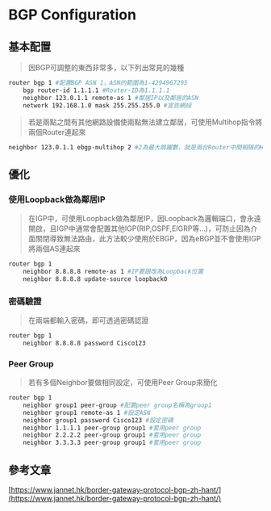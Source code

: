 # BGP Configuration #

## 基本配置 ##

>因BGP可調整的東西非常多，以下列出常見的幾種

```bash
router bgp 1 #配置BGP ASN 1，ASN的範圍為1-4294967295
    bgp router-id 1.1.1.1 #Router-ID為1.1.1.1
    neighbor 123.0.1.1 remote-as 1 #鄰居IP以及鄰居的ASN
    network 192.168.1.0 mask 255.255.255.0 #宣告網段
```

>若是兩點之間有其他網路設備使兩點無法建立鄰居，可使用Multihop指令將兩個Router連起來

```bash
neighbor 123.0.1.1 ebgp-multihop 2 #2為最大跳躍數，就是兩台Router中間相隔的Hop數目，依照實際情況更改
```

## 優化 ##

### 使用Loopback做為鄰居IP ###

>在IGP中，可使用Loopback做為鄰居IP，因Loopback為邏輯端口，會永遠開啟，且IGP中通常會配置其他IGP(RIP,OSPF,EIGRP等...)，可防止因為介面關閉導致無法路由，此方法較少使用於EBGP，因為eBGP並不會使用IGP將兩個AS連起來

```bash
router bgp 1
    neighbor 8.8.8.8 remote-as 1 #IP要跟改為Loopback位置
    neighbor 8.8.8.8 update-source loopback0
```

### 密碼驗證 ###

>在兩端都輸入密碼，即可透過密碼認證

```bash
router bgp 1
    neighbor 8.8.8.8 password Cisco123
```

### Peer Group ###

>若有多個Neighbor要做相同設定，可使用Peer Group來簡化

```bash
router bgp 1
    neighbor group1 peer-group #配置peer group名稱為group1
    neighbor group1 remote-as 1 #設定ASN
    neighbor group1 password Cisco123 #設定密碼
    neighbor 1.1.1.1 peer-group group1 #套用peer group
    neighbor 2.2.2.2 peer-group group1 #套用peer group 
    neighbor 3.3.3.3 peer-group group1 #套用peer group
```

## 參考文章 ##

[https://www.jannet.hk/border-gateway-protocol-bgp-zh-hant/](https://www.jannet.hk/border-gateway-protocol-bgp-zh-hant/)
